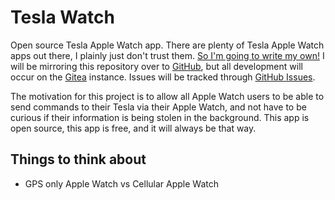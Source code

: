 # Tesla Watch

Open source Tesla Apple Watch app. There are plenty of Tesla Apple Watch apps out there, I plainly just don't trust them. [So I'm going to write my own!](./media/bender.png) I will be mirroring this repository over to [GitHub](https://github.com/git-rohrbach-tech/tesla-watch), but all development will occur on the [Gitea](https://git.rohrbach.tech/zachary/tesla-watch) instance. Issues will be tracked through [GitHub Issues](https://github.com/git-rohrbach-tech/tesla-watch/issues).

The motivation for this project is to allow all Apple Watch users to be able to send commands to their Tesla via their Apple Watch, and not have to be curious if their information is being stolen in the background. This app is open source, this app is free, and it will always be that way.

## Things to think about
- GPS only Apple Watch vs Cellular Apple Watch